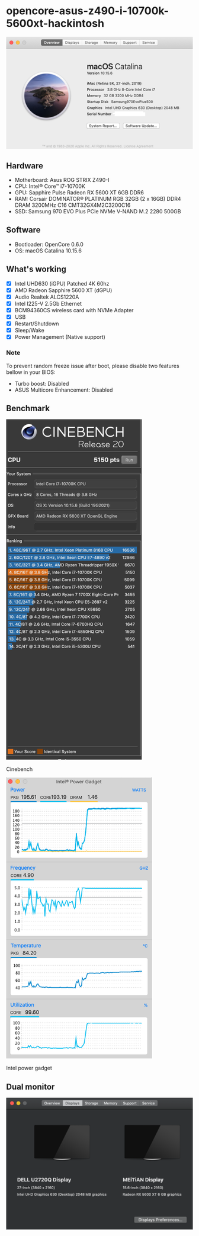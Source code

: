 # opencore-asus-z490-i-10700k-5600xt-hackintosh

![macOS-catalina](Resources/about-mac.png)


## Hardware

* Motherboard: Asus ROG STRIX Z490-I
* CPU: Intel® Core™ i7-10700K
* GPU: Sapphire Pulse Radeon RX 5600 XT 6GB DDR6
* RAM: Corsair DOMINATOR® PLATINUM RGB 32GB (2 x 16GB) DDR4 DRAM 3200MHz C16 CMT32GX4M2C3200C16
* SSD: Samsung 970 EVO Plus PCIe NVMe V-NAND M.2 2280 500GB

## Software

* Bootloader: OpenCore 0.6.0
* OS: macOS Catalina 10.15.6

## What's working

- [x] Intel UHD630 (iGPU) Patched 4K 60hz
- [x] AMD Radeon Sapphire 5600 XT (dGPU)
- [x] Audio Realtek ALCS1220A
- [x] Intel I225-V 2.5Gb Ethernet
- [x] BCM94360CS wireless card with NVMe Adapter
- [x] USB
- [x] Restart/Shutdown
- [x] Sleep/Wake
- [x] Power Management (Native support)
### Note
To prevent random freeze issue after boot, please disable two features bellow in your BIOS:
* Turbo boost: Disabled
* ASUS Multicore Enhancement: Disabled

## Benchmark


![macOS-catalina](Resources/cinebench.png)

Cinebench

![macOS-catalina](Resources/IntelPower.png)

Intel power gadget

## Dual monitor
![macOS-catalina](Resources/display.png)
